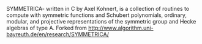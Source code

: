 
 SYMMETRICA-  written in C by Axel Kohnert, is a collection of routines to compute with symmetric functions and Schubert polynomials, ordinary, modular, and projective representations of the symmetric group and Hecke algebras of type A.  Forked from http://www.algorithm.uni-bayreuth.de/en/research/SYMMETRICA/
